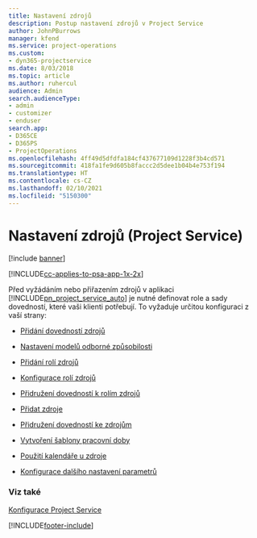 ```yaml
---
title: Nastavení zdrojů
description: Postup nastavení zdrojů v Project Service
author: JohnPBurrows
manager: kfend
ms.service: project-operations
ms.custom:
- dyn365-projectservice
ms.date: 8/03/2018
ms.topic: article
ms.author: ruhercul
audience: Admin
search.audienceType:
- admin
- customizer
- enduser
search.app:
- D365CE
- D365PS
- ProjectOperations
ms.openlocfilehash: 4ff49d5dfdfa184cf437677109d1228f3b4cd571
ms.sourcegitcommit: 418fa1fe9d605b8faccc2d5dee1b04b4e753f194
ms.translationtype: HT
ms.contentlocale: cs-CZ
ms.lasthandoff: 02/10/2021
ms.locfileid: "5150300"
---
```

# <a name="set-up-resources-project-service"></a>Nastavení zdrojů (Project Service)

[!include [banner](../includes/psa-now-project-operations.md)]

[!INCLUDE[cc-applies-to-psa-app-1x-2x](../includes/cc-applies-to-psa-app-1x-2x.md)]

Před vyžádáním nebo přiřazením zdrojů v aplikaci [!INCLUDE[pn_project_service_auto](../includes/pn-project-service-auto.md)] je nutné definovat role a sady dovedností, které vaši klienti potřebují. To vyžaduje určitou konfiguraci z vaší strany:  
  
-   [Přidání dovedností zdrojů](../psa/add-resource-skills.md)  
  
-   [Nastavení modelů odborné způsobilosti](../psa/set-up-proficiency-models.md)  
  
-   [Přidání rolí zdrojů](../psa/add-resource-roles.md)  
  
-   [Konfigurace rolí zdrojů](../psa/configure-resource-roles.md)  
  
-   [Přidružení dovedností k rolím zdrojů](../psa/associate-skills-with-resource-roles.md)  
  
-   [Přidat zdroje](../psa/add-resources.md)  
  
-   [Přidružení dovedností ke zdrojům](../psa/associate-skills-with-resources.md)  
  
-   [Vytvoření šablony pracovní doby](../psa/create-work-hours-template.md)  
  
-   [Použití kalendáře u zdroje](../psa/apply-calendar-resource.md)  
  
-   [Konfigurace dalšího nastavení parametrů](../psa/configure-additional-parameters-settings.md)  
  
### <a name="see-also"></a>Viz také  
 [Konfigurace Project Service](../psa/configure.md)


[!INCLUDE[footer-include](../includes/footer-banner.md)]